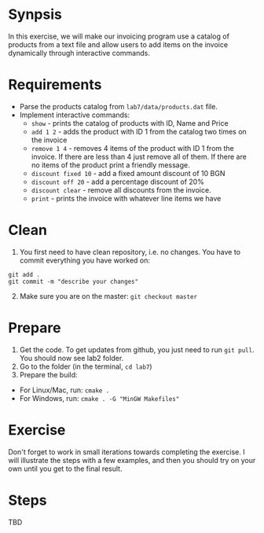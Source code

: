 # Synpsis
In this exercise, we will make our invoicing program use a catalog of products from a text file and allow users to add items on the invoice dynamically through interactive commands.

# Requirements
 - Parse the products catalog from `lab7/data/products.dat` file.
 - Implement interactive commands:
    - `show` - prints the catalog of products with ID, Name and Price
    - `add 1 2` - adds the product with ID 1 from the catalog two times on the invoice
    - `remove 1 4` - removes 4 items of the product with ID 1 from the invoice. If there are less than 4 just remove all of them. If there are no items of the product print a friendly message.
    - `discount fixed 10` - add a fixed amount discount of 10 BGN
    - `discount off 20` - add a percentage discount of 20%
    - `discount clear` - remove all discounts from the invoice.
    - `print` - prints the invoice with whatever line items we have

# Clean
1. You first need to have clean repository, i.e. no changes. You have to commit everything you have worked on:
```
git add .
git commit -m "describe your changes"
```

2. Make sure you are on the master: `git checkout master`

# Prepare
1. Get the code. To get updates from github, you just need to run `git pull`. You should now see lab2 folder. 
2. Go to the folder (in the terminal, `cd lab7`)
3. Prepare the build:
  * For Linux/Mac, run: `cmake .`
  * For Windows, run: `cmake . -G "MinGW Makefiles"`

# Exercise

Don't forget to work in small iterations towards completing the exercise. I will illustrate the steps with a few examples, and then you should try on your own until you get to the final result.

# Steps
TBD
